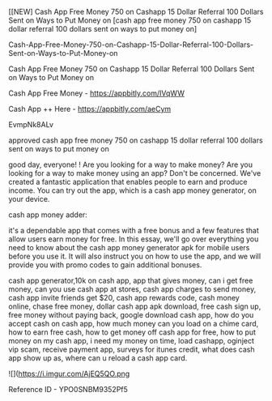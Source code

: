 [[NEW] Cash App Free Money 750 on Cashapp 15 Dollar Referral 100 Dollars Sent on Ways to Put Money on [cash app free money 750 on cashapp 15 dollar referral 100 dollars sent on ways to put money on]

Cash-App-Free-Money-750-on-Cashapp-15-Dollar-Referral-100-Dollars-Sent-on-Ways-to-Put-Money-on

Cash App Free Money 750 on Cashapp 15 Dollar Referral 100 Dollars Sent on Ways to Put Money on

Cash App Free Money -  https://appbitly.com/IVqWW


Cash App ++ Here - https://appbitly.com/aeCym


EvmpNk8ALv

approved cash app free money 750 on cashapp 15 dollar referral 100 dollars sent on ways to put money on

good day, everyone! ! Are you looking for a way to make money? Are you looking for a way to make money using an app? Don't be concerned. We've created a fantastic application that enables people to earn and produce income. You can try out the app, which is a cash app money generator, on your device.

cash app money adder:

it's a dependable app that comes with a free bonus and a few features that allow users earn money for free. In this essay, we'll go over everything you need to know about the cash app money generator apk for mobile users before you use it. It will also instruct you on how to use the app, and we will provide you with promo codes to gain additional bonuses.

cash app generator,10k on cash app, app that gives money, can i get free money, can you use cash app at stores, cash app charges to send money, cash app invite friends get $20, cash app rewards code, cash money online, chase free money, dollar cash app apk download, free cash sign up, free money without paying back, google download cash app, how do you accept cash on cash app, how much money can you load on a chime card, how to earn free cash, how to get money off cash app for free, how to put money on my cash app, i need my money on time, load cashapp, oginject vip scam, receive payment app, surveys for itunes credit, what does cash app show up as, where can u reload a cash app card.

![](https://i.imgur.com/AjEQ5QO.png

Reference ID - YPO0SNBM9352Pf5